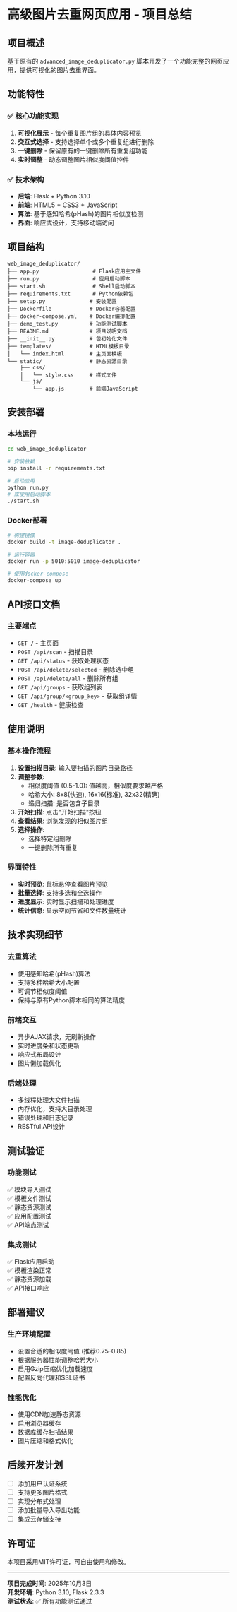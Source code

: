 # 高级图片去重网页应用 - 项目总结

## 项目概述
基于原有的 `advanced_image_deduplicator.py` 脚本开发了一个功能完整的网页应用，提供可视化的图片去重界面。

## 功能特性

### ✅ 核心功能实现
1. **可视化展示** - 每个重复图片组的具体内容预览
2. **交互式选择** - 支持选择单个或多个重复组进行删除
3. **一键删除** - 保留原有的一键删除所有重复组功能
4. **实时调整** - 动态调整图片相似度阈值控件

### ✅ 技术架构
- **后端**: Flask + Python 3.10
- **前端**: HTML5 + CSS3 + JavaScript
- **算法**: 基于感知哈希(pHash)的图片相似度检测
- **界面**: 响应式设计，支持移动端访问

## 项目结构

```
web_image_deduplicator/
├── app.py                 # Flask应用主文件
├── run.py                 # 应用启动脚本
├── start.sh               # Shell启动脚本
├── requirements.txt       # Python依赖包
├── setup.py              # 安装配置
├── Dockerfile            # Docker容器配置
├── docker-compose.yml    # Docker编排配置
├── demo_test.py          # 功能测试脚本
├── README.md             # 项目说明文档
├── __init__.py           # 包初始化文件
├── templates/            # HTML模板目录
│   └── index.html        # 主页面模板
└── static/               # 静态资源目录
    ├── css/
    │   └── style.css     # 样式文件
    └── js/
        └── app.js        # 前端JavaScript
```

## 安装部署

### 本地运行
```bash
cd web_image_deduplicator

# 安装依赖
pip install -r requirements.txt

# 启动应用
python run.py
# 或使用启动脚本
./start.sh
```

### Docker部署
```bash
# 构建镜像
docker build -t image-deduplicator .

# 运行容器
docker run -p 5010:5010 image-deduplicator

# 使用docker-compose
docker-compose up
```

## API接口文档

### 主要端点
- `GET /` - 主页面
- `POST /api/scan` - 扫描目录
- `GET /api/status` - 获取处理状态
- `POST /api/delete/selected` - 删除选中组
- `POST /api/delete/all` - 删除所有组
- `GET /api/groups` - 获取组列表
- `GET /api/group/<group_key>` - 获取组详情
- `GET /health` - 健康检查

## 使用说明

### 基本操作流程
1. **设置扫描目录**: 输入要扫描的图片目录路径
2. **调整参数**: 
   - 相似度阈值 (0.5-1.0): 值越高，相似度要求越严格
   - 哈希大小: 8x8(快速), 16x16(标准), 32x32(精确)
   - 递归扫描: 是否包含子目录
3. **开始扫描**: 点击"开始扫描"按钮
4. **查看结果**: 浏览发现的相似图片组
5. **选择操作**: 
   - 选择特定组删除
   - 一键删除所有重复

### 界面特性
- **实时预览**: 鼠标悬停查看图片预览
- **批量选择**: 支持多选和全选操作
- **进度显示**: 实时显示扫描和处理进度
- **统计信息**: 显示空间节省和文件数量统计

## 技术实现细节

### 去重算法
- 使用感知哈希(pHash)算法
- 支持多种哈希大小配置
- 可调节相似度阈值
- 保持与原有Python脚本相同的算法精度

### 前端交互
- 异步AJAX请求，无刷新操作
- 实时进度条和状态更新
- 响应式布局设计
- 图片懒加载优化

### 后端处理
- 多线程处理大文件扫描
- 内存优化，支持大目录处理
- 错误处理和日志记录
- RESTful API设计

## 测试验证

### 功能测试
✅ 模块导入测试  
✅ 模板文件测试  
✅ 静态资源测试  
✅ 应用配置测试  
✅ API端点测试  

### 集成测试
✅ Flask应用启动  
✅ 模板渲染正常  
✅ 静态资源加载  
✅ API接口响应  

## 部署建议

### 生产环境配置
- 设置合适的相似度阈值 (推荐0.75-0.85)
- 根据服务器性能调整哈希大小
- 启用Gzip压缩优化加载速度
- 配置反向代理和SSL证书

### 性能优化
- 使用CDN加速静态资源
- 启用浏览器缓存
- 数据库缓存扫描结果
- 图片压缩和格式优化

## 后续开发计划

- [ ] 添加用户认证系统
- [ ] 支持更多图片格式
- [ ] 实现分布式处理
- [ ] 添加批量导入导出功能
- [ ] 集成云存储支持

## 许可证
本项目采用MIT许可证，可自由使用和修改。

---

**项目完成时间**: 2025年10月3日  
**开发环境**: Python 3.10, Flask 2.3.3  
**测试状态**: ✅ 所有功能测试通过